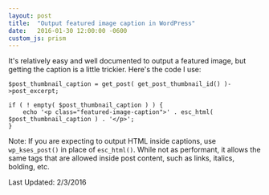 ```yaml
---
layout: post
title:  "Output featured image caption in WordPress"
date:   2016-01-30 12:00:00 -0600
custom_js: prism
---
```

It's relatively easy and well documented to output a featured image, but getting the caption is a little trickier. Here's the code I use:

<pre><code class="language-php">$post_thumbnail_caption = get_post( get_post_thumbnail_id() )->post_excerpt;

if ( ! empty( $post_thumbnail_caption ) ) {
    echo '&lt;p class="featured-image-caption"&gt;' . esc_html( $post_thumbnail_caption ) . '&lt;/p&gt;';
}</code></pre>

Note: If you are expecting to output HTML inside captions, use <code>wp_kses_post()</code> in place of <code>esc_html()</code>. While not as performant, it allows the same tags that are allowed inside post content, such as links, italics, bolding, etc.

<p class="last-updated">Last Updated: 2/3/2016</p>
